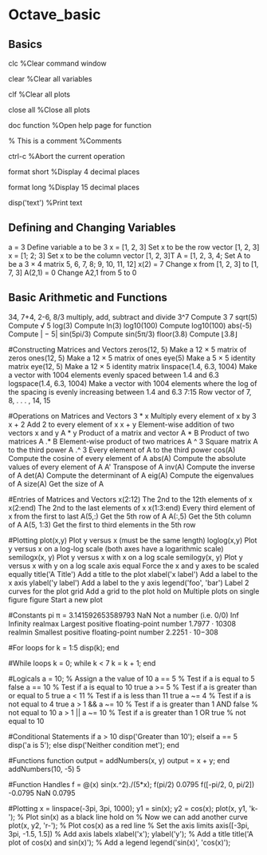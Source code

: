 # Octave_basic

## Basics 
clc                     %Clear command window 

clear                   %Clear all variables 

clf                     %Clear all plots 

close all               %Close all plots 

doc function            %Open help page for function 

% This is a comment     %Comments 

ctrl-c                  %Abort the current operation 

format short            %Display 4 decimal places 

format long             %Display 15 decimal places 

disp('text')            %Print text

## Defining and Changing Variables 
a = 3 Define variable a to be 3 x = [1, 2, 3] Set x to be the row vector [1, 2, 3] x = [1; 2; 3] Set x to be the column vector [1, 2, 3]T A = [1, 2, 3, 4; Set A to be a 3 × 4 matrix 5, 6, 7, 8; 9, 10, 11, 12] x(2) = 7 Change x from [1, 2, 3] to [1, 7, 3] A(2,1) = 0 Change A2,1 from 5 to 0

## Basic Arithmetic and Functions 
34, 7+4, 2-6, 8/3 multiply, add, subtract and divide 3^7 Compute 3 7 sqrt(5) Compute √ 5 log(3) Compute ln(3) log10(100) Compute log10(100) abs(-5) Compute | − 5| sin(5pi/3) Compute sin(5π/3) floor(3.8) Compute ⌊3.8⌋

#Constructing Matrices and Vectors zeros(12, 5) Make a 12 × 5 matrix of zeros ones(12, 5) Make a 12 × 5 matrix of ones eye(5) Make a 5 × 5 identity matrix eye(12, 5) Make a 12 × 5 identity matrix linspace(1.4, 6.3, 1004) Make a vector with 1004 elements evenly spaced between 1.4 and 6.3 logspace(1.4, 6.3, 1004) Make a vector with 1004 elements where the log of the spacing is evenly increasing between 1.4 and 6.3 7:15 Row vector of 7, 8, . . . , 14, 15

#Operations on Matrices and Vectors 3 * x Multiply every element of x by 3 x + 2 Add 2 to every element of x x + y Element-wise addition of two vectors x and y A * y Product of a matrix and vector A * B Product of two matrices A .* B Element-wise product of two matrices A ^ 3 Square matrix A to the third power A .^ 3 Every element of A to the third power cos(A) Compute the cosine of every element of A abs(A) Compute the absolute values of every element of A A' Transpose of A inv(A) Compute the inverse of A det(A) Compute the determinant of A eig(A) Compute the eigenvalues of A size(A) Get the size of A

#Entries of Matrices and Vectors x(2:12) The 2nd to the 12th elements of x x(2:end) The 2nd to the last elements of x x(1:3:end) Every third element of x from the first to last A(5,:) Get the 5th row of A A(:,5) Get the 5th column of A A(5, 1:3) Get the first to third elements in the 5th row

#Plotting plot(x,y) Plot y versus x (must be the same length) loglog(x,y) Plot y versus x on a log-log scale (both axes have a logarithmic scale) semilogx(x, y) Plot y versus x with x on a log scale semilogy(x, y) Plot y versus x with y on a log scale axis equal Force the x and y axes to be scaled equally title('A Title') Add a title to the plot xlabel('x label') Add a label to the x axis ylabel('y label') Add a label to the y axis legend('foo', 'bar') Label 2 curves for the plot grid Add a grid to the plot hold on Multiple plots on single figure figure Start a new plot

#Constants pi π = 3.141592653589793 NaN Not a number (i.e. 0/0) Inf Infinity realmax Largest positive floating-point number 1.7977 · 10308 realmin Smallest positive floating-point number 2.2251 · 10−308

#For loops for k = 1:5 disp(k); end

#While loops k = 0; while k < 7 k = k + 1; end

#Logicals a = 10; % Assign a the value of 10 a == 5 % Test if a is equal to 5 false a == 10 % Test if a is equal to 10 true a >= 5 % Test if a is greater than or equal to 5 true a < 11 % Test if a is less than 11 true a ~= 4 % Test if a is not equal to 4 true a > 1 && a ~= 10 % Test if a is greater than 1 AND false % not equal to 10 a > 1 || a ~= 10 % Test if a is greater than 1 OR true % not equal to 10

#Conditional Statements if a > 10 disp('Greater than 10'); elseif a == 5 disp('a is 5'); else disp('Neither condition met'); end

#Functions function output = addNumbers(x, y) output = x + y; end addNumbers(10, -5) 5

#Function Handles f = @(x) sin(x.^2)./(5*x); f(pi/2) 0.0795 f([-pi/2, 0, pi/2]) -0.0795 NaN 0.0795

#Plotting x = linspace(-3pi, 3pi, 1000); y1 = sin(x); y2 = cos(x); plot(x, y1, 'k-'); % Plot sin(x) as a black line hold on % Now we can add another curve plot(x, y2, 'r-'); % Plot cos(x) as a red line % Set the axis limits axis([-3pi, 3pi, -1.5, 1.5]) % Add axis labels xlabel('x'); ylabel('y'); % Add a title title('A plot of cos(x) and sin(x)'); % Add a legend legend('sin(x)', 'cos(x)');
